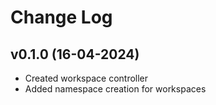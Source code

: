 # Change Log

## v0.1.0 (16-04-2024)

- Created workspace controller
- Added namespace creation for workspaces
